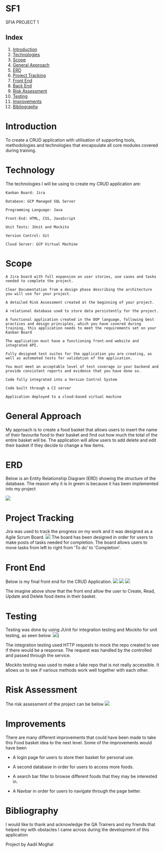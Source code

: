 # SF1





SFIA PROJECT 1	

## Index

1. [Introduction](#Introduction)
2. [Technologies](#Technologies)
3. [Scope](#Scope)
4. [General Approach](#General_Approach)  
5. [ERD](#ERD)
6. [Project Tracking](#Project_Tracking)
7. [Front End](#Front_End)
8. [Back End](#Back_End)
9. [Risk Assessment](#Risk_Assessment)
10. [Testing](#Testing)
11. [Improvements](#Improvements)
12. [Bibliography](#Bibliography)



# Introduction

To create a CRUD application with utilisation of supporting tools, methodologies and technologies that encapsulate all core modules covered during training.


# Technology 

The technologies I will be using to create my CRUD application are: 

    Kanban Board: Jira

    Database: GCP Managed SQL Server

    Programming Language: Java

    Front-End: HTML, CSS, JavaScript

    Unit Tests: JUnit and Mockito

    Version Control: Git

    Cloud Server: GCP Virtual Machine



# Scope

    A Jira board with full expansion on user stories, use cases and tasks needed to complete the project.

    Clear Documentation from a design phase describing the architecture you will use for your project.

    A detailed Risk Assessment created at the beginning of your project.

    A relational database used to store data persistently for the project.

    A functional application created in the OOP language, following best practices and design principles, which you have covered during training, this application needs to meet the requirements set on your Kanban Board

    The application must have a functioning front-end website and integrated API.

    Fully designed test suites for the application you are creating, as well as automated tests for validation of the application.

    You must meet an acceptable level of test coverage in your backend and provide consistent reports and evidence that you have done so.

    Code fully integrated into a Version Control System

    Code built through a CI server

    Application deployed to a cloud-based virtual machine

# General Approach

My approach is to create a food basket that allows users to insert the name of their favourite food to their basket and find out how much the total of the entire basket will be. The application will allow users to add delete and edit their basket if they decide to change a few items.

# ERD
Below is an Entity Relationship Diagram (ERD) showing the structure of the database. The reason why it is in green is because it has been implemented into my project


![](https://i.imgur.com/31p6ppE.png)

# Project Tracking

Jira was used to track the progress on my work and it was designed as a Agile Scrum Board.
![](https://i.imgur.com/jnL6h4P.jpg)
The board has been designed in order for users to make posts of tasks needed for completion. The board allows users to move tasks from left to right from 'To do' to 'Completion'.

# Front End
Below is my final front end for the CRUD Application. 
![](https://i.imgur.com/ruTqESQ.png)
![](https://i.imgur.com/ZIcMZ1E.png)
![](https://i.imgur.com/1LVRbvw.png)

The imagine above show that the front end allow the user to Create, Read, Update and Delete food items in their basket.





# Testing
Testing was done by using JUnit for integration testing and Mockito for unit testing, as seen below.
![](https://i.imgur.com/3efR3dR.png))

The integration testing used HTTP requests to mock the repo created to see if there would be a response. The request was handled by the controlled and passed through the service. 

Mockito testing was used to make a fake repo that is not really accessible. It allows us to see if various methods work well together with each other.

# Risk Assessment

The risk assessment of the project can be below
![](https://i.imgur.com/NPZgJGl.png)


# Improvements

There are many different improvements that could have been made to take this Food basket idea to the next level. Some of the improvements would have been

- A login page for users to store their basket for personal use.

- A second database in order for users to access more foods.

- A search bar filter to browse different foods that they may be interested in.

- A Navbar in order for users to navigate through the page better.


# Bibliography

I would like to thank and acknowledge the QA Trainers and my friends that helped my with obstacles I came across during the development of this application

Project by Aadil Moghal

